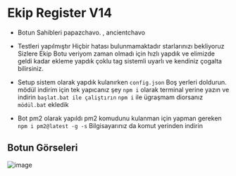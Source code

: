 # Ekip Register V14

- Botun Sahibleri papazchavo. , ancientchavo

- Testleri yapılmıştır Hiçbir hatası bulunmamaktadır starlarınızı bekliyoruz Sizlere Ekip Botu veriyom zaman olmadı için hızlı yapdık ve elimizde geldi kadar ekleme yapdık çoklu tag sistemli uyarlı ve kendiniz çogalta bilirsiniz.
- Setup sistem olarak yapdık kulanırken ```config.json``` Boş yerleri doldurun. mödül indirim için tek yapıcanız şey ```npm i``` olarak terminal yerine yazın ve indirin ```başlat.bat ile çaliştırın``` ```npm i``` ile ügraşmam diorsanız ```mödül.bat``` ekledik
- Bot pm2 olarak yapıldı pm2 komudunu kulanman için yapman gereken ```npm i pm2@latest -g -s``` Bilgisayarınız da komut yerinden indirin

## Botun Görseleri

![image](https://i.ytimg.com/vi/-b-HwcKtAvk/maxresdefault.jpg)

